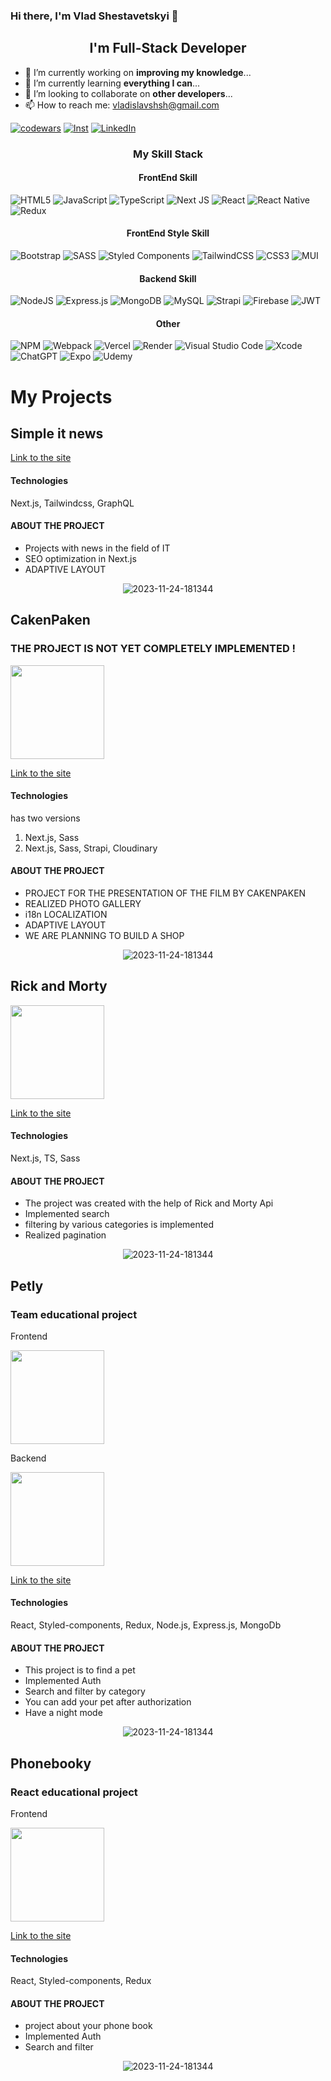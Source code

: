 
### Hi there, I'm Vlad Shestavetskyi 👋
<h2 align="center">I'm Full-Stack Developer</h2>


- 🔭 I’m currently working on **improving my knowledge**...
- 🌱 I’m currently learning **everything I can**...
- 👯 I’m looking to collaborate on **other developers**...
- 📫 How to reach me: vladislavshsh@gmail.com

<p align="center">
  
   <a href="https://www.codewars.com/users/proydusvit" target="_blank"><img alt="codewars" src="https://img.shields.io/badge/Codewars-B1361E?style=for-the-badge&logo=codewars&logoColor=grey"></a>
        <a href="https://www.instagram.com/_proidysvit/" target="_blank"><img alt="Inst" src="https://img.shields.io/badge/Instagram-%23E4405F.svg?style=for-the-badge&logo=Instagram&logoColor=white"></a>
    <a href="https://www.linkedin.com/in/vladyslavshestavetskyi/" target="_blank"><img alt="LinkedIn" src="https://img.shields.io/badge/linkedin-%230077B5.svg?style=for-the-badge&logo=linkedin&logoColor=white"></a>
</p>

<h3 align="center">My Skill Stack</h3>

<h4 align="center">FrontEnd Skill</h4>



![HTML5](https://img.shields.io/badge/html5-%23E34F26.svg?style=for-the-badge&logo=html5&logoColor=white)
![JavaScript](https://img.shields.io/badge/javascript-%23323330.svg?style=for-the-badge&logo=javascript&logoColor=%23F7DF1E)
![TypeScript](https://img.shields.io/badge/typescript-%23007ACC.svg?style=for-the-badge&logo=typescript&logoColor=white)
![Next JS](https://img.shields.io/badge/Next-black?style=for-the-badge&logo=next.js&logoColor=white)
![React](https://img.shields.io/badge/react-%2320232a.svg?style=for-the-badge&logo=react&logoColor=%2361DAFB)
![React Native](https://img.shields.io/badge/react_native-%2320232a.svg?style=for-the-badge&logo=react&logoColor=%2361DAFB)
![Redux](https://img.shields.io/badge/redux-%23593d88.svg?style=for-the-badge&logo=redux&logoColor=white)

<h4 align="center">FrontEnd Style Skill</h4>
  
![Bootstrap](https://img.shields.io/badge/bootstrap-%238511FA.svg?style=for-the-badge&logo=bootstrap&logoColor=white)
![SASS](https://img.shields.io/badge/SASS-hotpink.svg?style=for-the-badge&logo=SASS&logoColor=white)
![Styled Components](https://img.shields.io/badge/styled--components-DB7093?style=for-the-badge&logo=styled-components&logoColor=white)
![TailwindCSS](https://img.shields.io/badge/tailwindcss-%2338B2AC.svg?style=for-the-badge&logo=tailwind-css&logoColor=white)
![CSS3](https://img.shields.io/badge/css3-%231572B6.svg?style=for-the-badge&logo=css3&logoColor=white)
![MUI](https://img.shields.io/badge/MUI-%230081CB.svg?style=for-the-badge&logo=mui&logoColor=white)

<h4 align="center">Backend Skill</h4>

  ![NodeJS](https://img.shields.io/badge/node.js-6DA55F?style=for-the-badge&logo=node.js&logoColor=white)
![Express.js](https://img.shields.io/badge/express.js-%23404d59.svg?style=for-the-badge&logo=express&logoColor=%2361DAFB)
![MongoDB](https://img.shields.io/badge/MongoDB-%234ea94b.svg?style=for-the-badge&logo=mongodb&logoColor=white)
![MySQL](https://img.shields.io/badge/mysql-%2300f.svg?style=for-the-badge&logo=mysql&logoColor=white)
![Strapi](https://img.shields.io/badge/strapi-%232E7EEA.svg?style=for-the-badge&logo=strapi&logoColor=white)
![Firebase](https://img.shields.io/badge/firebase-%23039BE5.svg?style=for-the-badge&logo=firebase)
![JWT](https://img.shields.io/badge/JWT-black?style=for-the-badge&logo=JSON%20web%20tokens)
<h4 align="center">Other</h4>
  

![NPM](https://img.shields.io/badge/NPM-%23CB3837.svg?style=for-the-badge&logo=npm&logoColor=white)
![Webpack](https://img.shields.io/badge/webpack-%238DD6F9.svg?style=for-the-badge&logo=webpack&logoColor=black)
![Vercel](https://img.shields.io/badge/vercel-%23000000.svg?style=for-the-badge&logo=vercel&logoColor=white)
![Render](https://img.shields.io/badge/Render-%46E3B7.svg?style=for-the-badge&logo=render&logoColor=white)
![Visual Studio Code](https://img.shields.io/badge/Visual%20Studio%20Code-0078d7.svg?style=for-the-badge&logo=visual-studio-code&logoColor=white)
![Xcode](https://img.shields.io/badge/Xcode-007ACC?style=for-the-badge&logo=Xcode&logoColor=white)
![ChatGPT](https://img.shields.io/badge/chatGPT-74aa9c?style=for-the-badge&logo=openai&logoColor=white)
![Expo](https://img.shields.io/badge/expo-1C1E24?style=for-the-badge&logo=expo&logoColor=#D04A37)
![Udemy](https://img.shields.io/badge/Udemy-A435F0?style=for-the-badge&logo=Udemy&logoColor=white)

<h1>My Projects </h1>

<h2>Simple it news</h2>


<p align="left"> <a href="https://www.simpleitnews.tech/" download> Link to the site</a>
</p>

<h4>Technologies </h4>


Next.js, Tailwindcss, GraphQL



<h4>ABOUT THE PROJECT </h4>

* Projects with news in the field of IT
* SEO optimization in Next.js
* ADAPTIVE LAYOUT


<p align="center">
<img src="https://res.cloudinary.com/dg6fnnbpd/image/upload/v1703252879/q7jouo94bjb2k9lapcvb.png" alt="2023-11-24-181344" border="0">

</p>



<h2> CakenPaken </h2>
<h3>THE PROJECT IS NOT YET COMPLETELY IMPLEMENTED !</h3>
<p align="left"> <a href="https://github.com/proydusvit/CAKENPAKEN.git" download> <img src="https://user-images.githubusercontent.com/33416429/92813512-27f0bb80-f376-11ea-8562-ee2b3e416aec.png" width="150" ></a>
</p>

<p align="left"> <a href="https://cakenpaken-6n28.vercel.app/uk" download> Link to the site</a>
</p>

<h4>Technologies </h4>

<p>has two versions </p>

1. Next.js, Sass
2. Next.js, Sass, Strapi, Сloudinary


<h4>ABOUT THE PROJECT </h4>

* PROJECT FOR THE PRESENTATION OF THE FILM BY CAKENPAKEN
* REALIZED PHOTO GALLERY
* i18n LOCALIZATION
* ADAPTIVE LAYOUT
* WE ARE PLANNING TO BUILD A SHOP

<p align="center">
<img src="https://res.cloudinary.com/dg6fnnbpd/image/upload/v1700842849/psdrpmwwbllzzxwxwmxb.png" alt="2023-11-24-181344" border="0">

</p>



<h2> Rick and Morty </h2>

<p align="left"> <a href="https://github.com/proydusvit/RickAndMorty_Next.js.git" download> <img src="https://user-images.githubusercontent.com/33416429/92813512-27f0bb80-f376-11ea-8562-ee2b3e416aec.png" width="150" ></a>
</p>

<p align="left"> <a href="https://rick-and-morty-next-js-tau.vercel.app/
" download> Link to the site</a>
</p>

<h4>Technologies </h4>

 Next.js, TS, Sass 

<h4>ABOUT THE PROJECT </h4>

* The project was created with the help of  Rick and Morty Api
* Implemented search
* filtering by various categories is implemented
* Realized pagination
  


<p align="center">
<img src="https://res.cloudinary.com/dg6fnnbpd/image/upload/v1700992702/q1oowv3euhgs8ogshev1.png" alt="2023-11-24-181344" border="0">

</p>

<h2>Petly</h2>

<h3>Team educational project</h3>

<p>Frontend</p>
<p align="left"> <a href="https://github.com/MaximKucheriaviy/pets-team-4.git" download> <img src="https://user-images.githubusercontent.com/33416429/92813512-27f0bb80-f376-11ea-8562-ee2b3e416aec.png" width="150" ></a>
</p>

<p>Backend</p>
<p align="left"> <a href="https://github.com/MaximKucheriaviy/pets-server-team4.git" download> <img src="https://user-images.githubusercontent.com/33416429/92813512-27f0bb80-f376-11ea-8562-ee2b3e416aec.png" width="150" ></a>
</p>


<p align="left"> <a href="https://quiet-moonbeam-dd0d59.netlify.app/" download> Link to the site</a>
</p>

<h4>Technologies </h4>

React, Styled-components, Redux, Node.js, Express.js, MongoDb

<h4>ABOUT THE PROJECT </h4>

* This project is to find a pet
* Implemented Auth
* Search and filter by category
* You can add your pet after authorization
* Have a night mode
  


<p align="center">
<img src="https://res.cloudinary.com/dg6fnnbpd/image/upload/v1700995140/yrcer3p6qtaekzjex87b.png" alt="2023-11-24-181344" border="0">

</p>


<h2>Phonebooky</h2>

<h3>React educational project</h3>

<p>Frontend</p>
<p align="left"> <a href="https://github.com/proydusvit/goit-react-hw-08-phonebook.git" download> <img src="https://user-images.githubusercontent.com/33416429/92813512-27f0bb80-f376-11ea-8562-ee2b3e416aec.png" width="150" ></a>
</p>



<p align="left"> <a href="https://proydusvit.github.io/goit-react-hw-08-phonebook/" download> Link to the site</a>
</p>

<h4>Technologies </h4>

React, Styled-components, Redux

<h4>ABOUT THE PROJECT </h4>

* project about your phone book
* Implemented Auth
* Search and filter

  


<p align="center">
<img src="https://res.cloudinary.com/dg6fnnbpd/image/upload/v1704980838/ryvqtgpw2kw0ypm1vcdn.png" alt="2023-11-24-181344" border="0">

</p>
